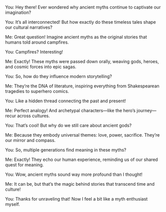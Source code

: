 You: Hey there! Ever wondered why ancient myths continue to captivate our imagination?

You: It’s all interconnected! But how exactly do these timeless tales shape our cultural narratives?

Me: Great question! Imagine ancient myths as the original stories that humans told around campfires.

You: Campfires? Interesting!

Me: Exactly! These myths were passed down orally, weaving gods, heroes, and cosmic forces into epic sagas.

You: So, how do they influence modern storytelling?

Me: They’re the DNA of literature, inspiring everything from Shakespearean tragedies to superhero comics.

You: Like a hidden thread connecting the past and present!

Me: Perfect analogy! And archetypal characters—like the hero’s journey—recur across cultures.

You: That’s cool! But why do we still care about ancient gods?

Me: Because they embody universal themes: love, power, sacrifice. They’re our mirror and compass.

You: So, multiple generations find meaning in these myths?

Me: Exactly! They echo our human experience, reminding us of our shared quest for meaning.

You: Wow, ancient myths sound way more profound than I thought!

Me: It can be, but that’s the magic behind stories that transcend time and culture!

You: Thanks for unraveling that! Now I feel a bit like a myth enthusiast myself.
